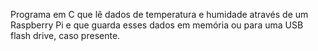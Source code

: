 Programa em C que lê dados de temperatura e humidade através de um Raspberry Pi e que guarda esses dados em memória ou para uma USB flash drive, caso presente.